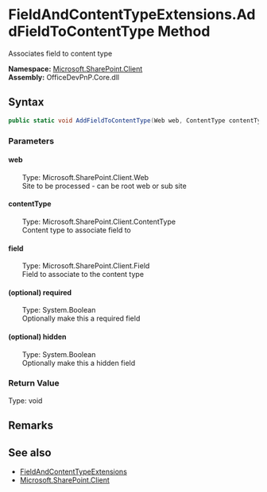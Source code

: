 # FieldAndContentTypeExtensions.AddFieldToContentType Method  
 Associates field to content type   

**Namespace:** [Microsoft.SharePoint.Client](Microsoft.SharePoint.Client.md)  
**Assembly:** OfficeDevPnP.Core.dll  
## Syntax
```C#
public static void AddFieldToContentType(Web web, ContentType contentType, Field field, Boolean required, Boolean hidden)
```
### Parameters
#### web  
&emsp;&emsp;Type: Microsoft.SharePoint.Client.Web  
&emsp;&emsp;Site to be processed - can be root web or sub site  

  

#### contentType  
&emsp;&emsp;Type: Microsoft.SharePoint.Client.ContentType  
&emsp;&emsp;Content type to associate field to  

  

#### field  
&emsp;&emsp;Type: Microsoft.SharePoint.Client.Field  
&emsp;&emsp;Field to associate to the content type  

  

#### (optional) required  
&emsp;&emsp;Type: System.Boolean  
&emsp;&emsp;Optionally make this a required field  

  

#### (optional) hidden  
&emsp;&emsp;Type: System.Boolean  
&emsp;&emsp;Optionally make this a hidden field  

  

### Return Value
Type: void  

## Remarks
  
## See also
- [FieldAndContentTypeExtensions](Microsoft.SharePoint.Client.FieldAndContentTypeExtensions.md) 
- [Microsoft.SharePoint.Client](Microsoft.SharePoint.Client.md) 
